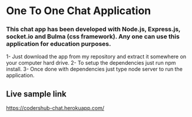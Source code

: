 # One To One Chat Application
### This chat app has been developed with Node.js, Express.js, socket.io and Bulma (css framework). Any one can use this application for education purposes.

1- Just download the app from my repository and extract it somewhere on your computer hard drive.
2- To setup the dependencies just run npm install.
3- Once done with dependencies just type node server to run the application.

## Live sample link
https://codershub-chat.herokuapp.com/
